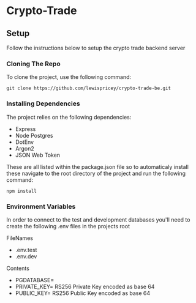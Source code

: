 # Crypto-Trade

## Setup

Follow the instructions below to setup the crypto trade backend server

### Cloning The Repo

To clone the project, use the following command:

`git clone https://github.com/lewispricey/crypto-trade-be.git`

### Installing Dependencies

The project relies on the following dependencies:

- Express
- Node Postgres
- DotEnv
- Argon2
- JSON Web Token

These are all listed within the package.json file so to automaticaly install these navigate to the root directory of the project and run the following command:

`npm install`

### Environment Variables

In order to connect to the test and development databases you'll need to create the following .env files in the projects root

FileNames

- .env.test
- .env.dev

Contents

- PGDATABASE=
- PRIVATE_KEY= RS256 Private Key encoded as base 64
- PUBLIC_KEY= RS256 Public Key encoded as base 64
